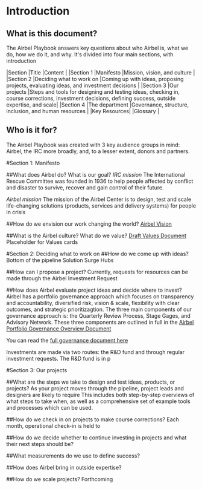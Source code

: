 # Introduction

## What is this document?
The Airbel Playbook answers key questions about who Airbel is, what we do, how we do it, and why. 
It's divided into four main sections, with introduction

|Section    |Title                   |Content                      |
|Section 1    |Manifesto                  |Mission, vision, and culture |
|Section 2    |Deciding what to work on   |Coming up with ideas, proposing projects, evaluating ideas, and investment decisions |
|Section 3    |Our projects               |Steps and tools for designing and testing ideas, checking in, course corrections, investment decisions, defining success, outside expertise, and scale|
|Section 4    |The department             |Governance, structure, inclusion, and human resources  |
|Key Resources|
|Glossary     |

## Who is it for?
The Airbel Playbook was created with 3 key audience groups in mind: Airbel, the IRC more broadly, and, to a lesser extent, donors and partners.  

#Section 1: Manifesto

##What does Airbel do? What is our goal?
*IRC mission*
The International Rescue Committee was founded in 1936 to help people affected by conflict and disaster to survive, recover and gain control of their future. 

*Airbel mission*
The mission of the Airbel Center is to design, test and scale life-changing solutions (products, services and delivery systems) for people in crisis

##How do we envision our work changing the world?
[Airbel Vision](https://docs.google.com/document/d/1d7xDSNa0Upd4POtqe0jbm8YoGVsSvbzi8BE2QaSve44/edit?usp=sharing)

##What is the Airbel culture? What do we value?
[Draft Values Document](https://docs.google.com/document/d/1PWWglC37-lbuCS0BQARFECUotCHCDt8gtY7XSILIPQk/edit?usp=sharing)
Placeholder for Values cards

#Section 2: Deciding what to work on
##How do we come up with ideas?
Bottom of the pipeline
Solution Surge
Hubs

##How can I propose a project?
Currently, requests for resources can be made through the Airbel Investment Request

##How does Airbel evaluate project ideas and decide where to invest?
Airbel has a portfolio governance approach which focuses on transparency and accountability, diversified risk, vision & scale, flexibility with clear outcomes, and strategic prioritizagtion.
The three main components of our governance approach is: the Quarterly Review Process, Stage Gages, and Advisory Network. These three components are outlined in full in the [Airbel Portfolio Governance Overview Document](https://docs.google.com/document/d/1yFEU7u67W0CZdzrsoZXGnfT8qUjsfvzlFrFvjzFWKuQ/edit?usp=sharing)

You can read the [full governance document here](https://docs.google.com/document/d/1yFEU7u67W0CZdzrsoZXGnfT8qUjsfvzlFrFvjzFWKuQ/edit?usp=sharing)

Investments are made via two routes: the R&D fund and through regular investment requests. The R&D fund is in p

#Section 3: Our projects

##What are the steps we take to design and test ideas, products, or projects?
As your project moves through the pipeline, project leads and designers are likely to require 
This includes both step-by-step overviews of what steps to take when, as well as a comprehensive set of example tools and processes which can be used.

##How do we check in on projects to make course corrections?
Each month, operational check-in is held to 

##How do we decide whether to continue investing in projects and what their next steps should be?

##What measurements do we use to define success?

##How does Airbel bring in outside expertise?

##How do we scale projects?
Forthcoming

